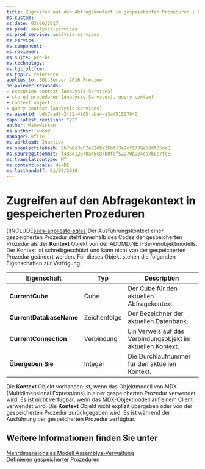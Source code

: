 ```yaml
---
title: Zugreifen auf den Abfragekontext in gespeicherten Prozeduren | Microsoft Docs
ms.custom: 
ms.date: 03/06/2017
ms.prod: analysis-services
ms.prod_service: analysis-services
ms.service: 
ms.component: 
ms.reviewer: 
ms.suite: pro-bi
ms.technology: 
ms.tgt_pltfrm: 
ms.topic: reference
applies_to: SQL Server 2016 Preview
helpviewer_keywords:
- execution context [Analysis Services]
- stored procedures [Analysis Services], query context
- Context object
- query context [Analysis Services]
ms.assetid: bdc7dad8-2f22-4265-aba4-a3a451527840
caps.latest.revision: "22"
author: Minewiskan
ms.author: owend
manager: kfile
ms.workload: Inactive
ms.openlocfilehash: 5b7a0c3e57a5249a26bf13a2cf9709e58df85da8
ms.sourcegitcommit: f486d12078a45c87b0fcf52270b904ca7b0c7fc8
ms.translationtype: MT
ms.contentlocale: de-DE
ms.lasthandoff: 01/08/2018
---
```

# <a name="accessing-query-context-in-stored-procedures"></a>Zugreifen auf den Abfragekontext in gespeicherten Prozeduren
[!INCLUDE[ssas-appliesto-sqlas](../../includes/ssas-appliesto-sqlas.md)]Der Ausführungskontext einer gespeicherten Prozedur steht innerhalb des Codes der gespeicherten Prozedur als der **Kontext** Objekt von der ADOMD.NET-Serverobjektmodells. Der Kontext ist schreibgeschützt und kann nicht von der gespeicherten Prozedur geändert werden. Für dieses Objekt stehen die folgenden Eigenschaften zur Verfügung.  
  
|Eigenschaft|Typ|Description|  
|--------------|----------|-----------------|  
|**CurrentCube**|Cube|Der Cube für den aktuellen Abfragekontext.|  
|**CurrentDatabaseName**|Zeichenfolge|Der Bezeichner der aktuellen Datenbank.|  
|**CurrentConnection**|Verbindung|Ein Verweis auf das Verbindungsobjekt im aktuellen Kontext.|  
|**Übergeben Sie**|Integer|Die Durchlaufnummer für den aktuellen Kontext.|  
  
 Die **Kontext** Objekt vorhanden ist, wenn das Objektmodell von MDX (Multidimensional Expressions) in einer gespeicherten Prozedur verwendet wird. Es ist nicht verfügbar, wenn das MDX-Objektmodell auf einem Client verwendet wird. Die **Kontext** Objekt nicht explizit übergeben oder von der gespeicherten Prozedur zurückgegeben wird. Es ist während der Ausführung der gespeicherten Prozedur verfügbar.  
  
## <a name="see-also"></a>Weitere Informationen finden Sie unter  
 [Mehrdimensionales Modell Assemblys-Verwaltung](../../analysis-services/multidimensional-models/multidimensional-model-assemblies-management.md)   
 [Definieren gespeicherter Prozeduren](../../analysis-services/multidimensional-models-extending-olap-stored-procedures/defining-stored-procedures.md)  
  
  
